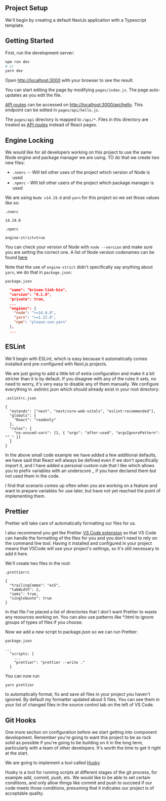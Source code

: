 ## Project Setup

We'll begin by creating a default NextJs application with a Typescript template.

## Getting Started

First, run the development server:

```bash
npm run dev
# or
yarn dev
```

Open [http://localhost:3000](http://localhost:3000) with your browser to see the result.

You can start editing the page by modifying `pages/index.js`. The page auto-updates as you edit the file.

[API routes](https://nextjs.org/docs/api-routes/introduction) can be accessed on [http://localhost:3000/api/hello](http://localhost:3000/api/hello). This endpoint can be edited in `pages/api/hello.js`.

The `pages/api` directory is mapped to `/api/*`. Files in this directory are treated as [API routes](https://nextjs.org/docs/api-routes/introduction) instead of React pages.

## Engine Locking

We would like for all developers working on this project to use the same Node engine and package manager we are using. TO do that we create two new files:

- `.nvmrc` -- Will tell other uses of the project which version of Node is used
- `.npmrc` - WIll tell other users of the project which package manager is used

We are using `Node v14.19.0` and `yarn` for this project so we set those values like so:

`.nvmrc`

```.nvmrc
14.19.0
```

`.npmrc`

```
engine-strict=true
```

You can check your version of Node with `node --version` and make sure you are setting the correct one. A list of Node version codenames can be found [here](https://github.com/nodejs/Release/blob/main/CODENAMES.md)

Note that the use of `engine-strict` didn't specifically say anything about `yarn`, we do that in `package.json`:

`package.json`

```json
  "name": "brixee-link-bio",
  "version": "0.1.0",
  "private": true,
  ...
  "engines": {
    "node": ">=14.0.0",
    "yarn": ">=1.22.0",
    "npm": "please-use-yarn"
  },
  ...
```

## ESLint
We'll begin with ESLint, which is easy because it automatically comes installed and pre-configured with Next.js projects.

We are just going to add a little bit of extra configuration and make it a bit stricter than it is by default. If you disagree with any of the rules it sets, no need to worry, it's very easy to disable any of them manually. We configure everything in .eslintrc.json which should already exist in your root directory:

`.eslintrc.json`

```
{
  "extends": ["next", "next/core-web-vitals", "eslint:recommended"],
  "globals": {
    "React": "readonly"
  },
  "rules": {
    "no-unused-vars": [1, { "args": "after-used", "argsIgnorePattern": "^_" }]
  }
}
```

In the above small code example we have added a few additional defaults, we have said that React will always be defined even if we don't specifically import it, and I have added a personal custom rule that I like which allows you to prefix variables with an underscore _ if you have declared them but not used them in the code.

I find that scenario comes up often when you are working on a feature and want to prepare variables for use later, but have not yet reached the point of implementing them.
## Prettier
Prettier will take care of automatically formatting our files for us.

I also recommend you get the Prettier [VS Code extension](https://marketplace.visualstudio.com/items?itemName=esbenp.prettier-vscode) so that VS Code can handle the formatting of the files for you and you don't need to rely on the command line tool. Having it installed and configured in your project means that VSCode will use your project's settings, so it's still necessary to add it here.

We'll create two files in the root:

`.prettierrc`

```
{
  "trailingComma": "es5",
  "tabWidth": 2,
  "semi": true,
  "singleQuote": true
}
```

In that file I've placed a list of directories that I don't want Prettier to waste any resources working on. You can also use patterns like *.html to ignore groups of types of files if you choose.

Now we add a new script to package.json so we can run Prettier:

`package.json`
```
...
  "scripts: {
    ...
    "prettier": "prettier --write ."
  }
```

You can now run
```
yarn prettier
```
to automatically format, fix and save all files in your project you haven't ignored. By default my formatter updated about 5 files. You can see them in your list of changed files in the source control tab on the left of VS Code.

## Git Hooks
One more section on configuration before we start getting into component development. Remember you're going to want this project to be as rock solid as possible if you're going to be building on it in the long term, particularly with a team of other developers. It's worth the time to get it right at the start.

We are going to implement a tool called [Husky](https://typicode.github.io/husky/#/)

Husky is a tool for running scripts at different stages of the git process, for example add, commit, push, etc. We would like to be able to set certain conditions, and only allow things like commit and push to succeed if our code meets those conditions, presuming that it indicates our project is of acceptable quality.